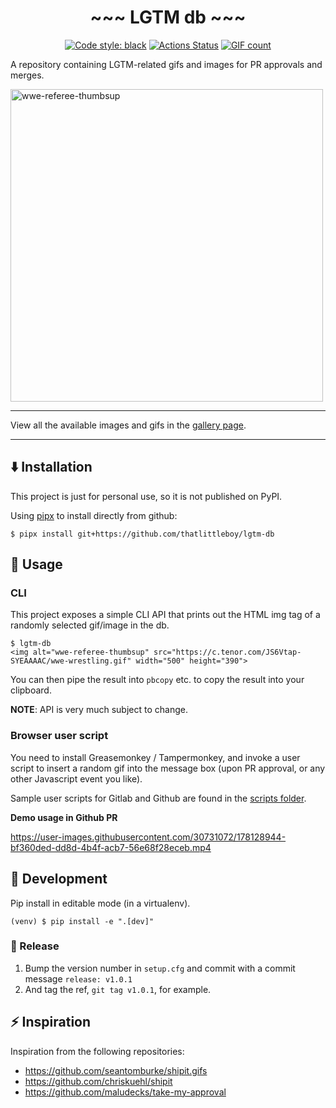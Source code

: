 <h1 align="center">~~~ LGTM db ~~~</h1>

<p align="center">
<a href="https://github.com/psf/black"><img alt="Code style: black" src="https://img.shields.io/badge/code%20style-black-000000.svg"></a>
<a href="https://github.com/thatlittleboy/lgtm-db/actions"><img alt="Actions Status" src="https://github.com/thatlittleboy/lgtm-db/actions/workflows/tests.yml/badge.svg"></a>
<a href="https://thatlittleboy.github.io/lgtm-db/"><img alt="GIF count" src="https://byob.yarr.is/thatlittleboy/lgtm-db/count"></a>
</p>

A repository containing LGTM-related gifs and images for PR approvals and merges.

<img alt="wwe-referee-thumbsup" src="https://c.tenor.com/JS6Vtap-SYEAAAAC/wwe-wrestling.gif" width="500">

---

View all the available images and gifs in the [gallery page](https://thatlittleboy.github.io/lgtm-db/).

---

## ⬇️ Installation
This project is just for personal use, so it is not published on PyPI.

Using [pipx](https://pypa.github.io/pipx/) to install directly from github:
```shell
$ pipx install git+https://github.com/thatlittleboy/lgtm-db
```

## 🚀 Usage
### CLI
This project exposes a simple CLI API that prints out the HTML img tag of a randomly selected gif/image in the db.

```shell
$ lgtm-db
<img alt="wwe-referee-thumbsup" src="https://c.tenor.com/JS6Vtap-SYEAAAAC/wwe-wrestling.gif" width="500" height="390">
```
You can then pipe the result into `pbcopy` etc. to copy the result into your clipboard.

**NOTE**: API is very much subject to change.

### Browser user script
You need to install Greasemonkey / Tampermonkey, and invoke a user script to insert a random gif into the message box (upon PR approval, or any other Javascript event you like).

Sample user scripts for Gitlab and Github are found in the [scripts folder](scripts/greasemonkey).

**Demo usage in Github PR**

https://user-images.githubusercontent.com/30731072/178128944-bf360ded-dd8d-4b4f-acb7-56e68f28eceb.mp4

## 👷 Development
Pip install in editable mode (in a virtualenv).
```shell
(venv) $ pip install -e ".[dev]"
```

### 📌 Release
1. Bump the version number in `setup.cfg` and commit with a commit message `release: v1.0.1`
1. And tag the ref, `git tag v1.0.1`, for example.

## ⚡️ Inspiration
Inspiration from the following repositories:
* https://github.com/seantomburke/shipit.gifs
* https://github.com/chriskuehl/shipit
* https://github.com/maludecks/take-my-approval
